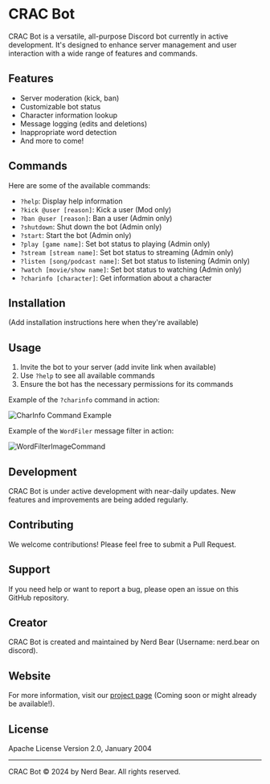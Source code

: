 # CRAC Bot

CRAC Bot is a versatile, all-purpose Discord bot currently in active development. It's designed to enhance server management and user interaction with a wide range of features and commands.

## Features

- Server moderation (kick, ban)
- Customizable bot status
- Character information lookup
- Message logging (edits and deletions)
- Inappropriate word detection
- And more to come!

## Commands

Here are some of the available commands:

- `?help`: Display help information
- `?kick @user [reason]`: Kick a user (Mod only)
- `?ban @user [reason]`: Ban a user (Admin only)
- `?shutdown`: Shut down the bot (Admin only)
- `?start`: Start the bot (Admin only)
- `?play [game name]`: Set bot status to playing (Admin only)
- `?stream [stream name]`: Set bot status to streaming (Admin only)
- `?listen [song/podcast name]`: Set bot status to listening (Admin only)
- `?watch [movie/show name]`: Set bot status to watching (Admin only)
- `?charinfo [character]`: Get information about a character

## Installation

(Add installation instructions here when they're available)

## Usage

1. Invite the bot to your server (add invite link when available)
2. Use `?help` to see all available commands
3. Ensure the bot has the necessary permissions for its commands

Example of the `?charinfo` command in action:

![CharInfo Command Example](https://github.com/user-attachments/assets/f29451e6-0806-42c6-be6e-df92b06479d4)

Example of the `WordFiler` message filter in action:

![WordFilterImageCommand](https://github.com/user-attachments/assets/4514dd31-fd10-4f0d-8f5c-276140b9215f)


## Development

CRAC Bot is under active development with near-daily updates. New features and improvements are being added regularly.

## Contributing

We welcome contributions! Please feel free to submit a Pull Request.

## Support

If you need help or want to report a bug, please open an issue on this GitHub repository.

## Creator

CRAC Bot is created and maintained by Nerd Bear (Username: nerd.bear on discord).

## Website

For more information, visit our [project page](https://nerd-bear.org/projects/crac) (Coming soon or might already be available!).

## License

Apache License Version 2.0, January 2004

---

CRAC Bot © 2024 by Nerd Bear. All rights reserved.
